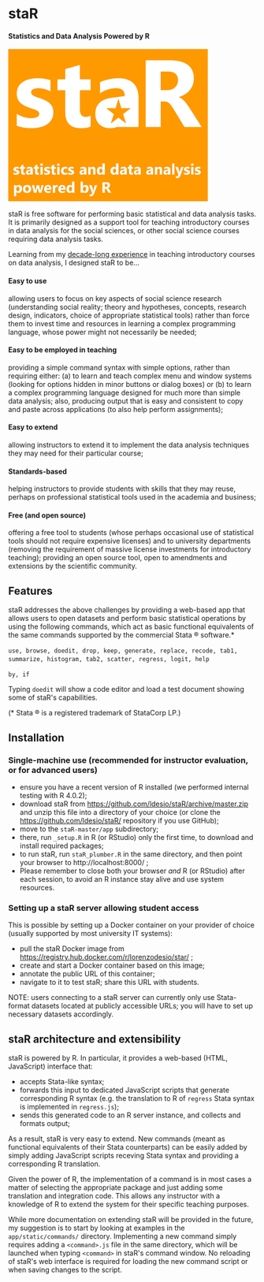 # staR
#### Statistics and Data Analysis Powered by R

![staR - Statistics and Data Analysis powered by R](app/static/logo_splash_small.png)

staR is free software for performing basic statistical and data analysis tasks. It is primarily designed as a support tool for teaching introductory courses in data analysis for the social sciences, or other social science courses requiring data analysis tasks.

Learning from my [decade-long experience](http://docenti.luiss.it/desio/) in teaching introductory courses on data analysis, I designed staR to be...

#### Easy to use
allowing users to focus on key aspects of social science research (understanding social reality; theory and hypotheses, concepts, research design, indicators, choice of appropriate statistical tools) rather than force them to invest time and resources in learning a complex programming language, whose power might not necessarily be needed;
#### Easy to be employed in teaching
providing a simple command syntax with simple options, rather than requiring either: (a) to learn and teach complex menu and window systems (looking for options hidden in minor buttons or dialog boxes) or (b) to learn a complex programming language designed for much more than simple data analysis;
also, producing output that is easy and consistent to copy and paste across applications (to also help perform assignments);
#### Easy to extend
allowing instructors to extend it to implement the data analysis techniques they may need for their particular course;
#### Standards-based
helping instructors to provide students with skills that they may reuse, perhaps on professional statistical tools used in the academia and business;
#### Free (and open source)
offering a free tool to students (whose perhaps occasional use of statistical tools should not require expensive licenses) and to university departments (removing the requirement of massive license investments for introductory teaching);
providing an open source tool, open to amendments and extensions by the scientific community.

## Features
staR addresses the above challenges by providing a web-based app that allows users to open datasets and perform basic statistical operations by using the following commands, which act as basic functional equivalents of the same commands supported by the commercial Stata ® software.*

`use, browse, doedit, drop, keep, generate, replace, recode, tab1, summarize, histogram, tab2, scatter, regress, logit, help`

`by, if`

Typing `doedit` will show a code editor and load a test document showing some of staR's capabilities.

(* Stata ® is a registered trademark of StataCorp LP.)

## Installation

### Single-machine use (recommended for instructor evaluation, or for advanced users)

* ensure you have a recent version of R installed (we performed internal testing with R 4.0.2);
* download staR from https://github.com/ldesio/staR/archive/master.zip and unzip this file into a directory of your choice
(or clone the https://github.com/ldesio/staR/ repository if you use GitHub);
* move to the `staR-master/app` subdirectory;
* there, run `_setup.R` in R (or RStudio) only the first time, to download and install required packages;
* to run staR, run `staR_plumber.R` in the same directory, and then point your browser to http://localhost:8000/ ;
* Please remember to close both your browser *and* R (or RStudio) after each session, to avoid an R instance stay alive and use system resources.

### Setting up a staR server allowing student access

This is possible by setting up a Docker container on your provider of choice (usually supported by most university IT systems):
* pull the staR Docker image from https://registry.hub.docker.com/r/lorenzodesio/star/ ;
* create and start a Docker container based on this image;
* annotate the public URL of this container;
* navigate to it to test staR; share this URL with students.

NOTE: users connecting to a staR server can currently only use Stata-format datasets located at publicly accessible URLs; you will have to set up necessary datasets accordingly.

## staR architecture and extensibility
staR is powered by R. In particular, it provides a web-based (HTML, JavaScript) interface that:

* accepts Stata-like syntax;
* forwards this input to dedicated JavaScript scripts that generate corresponding R syntax (e.g. the translation to R of `regress` Stata syntax is implemented in `regress.js`);
* sends this generated code to an R server instance, and collects and formats output;

As a result, staR is very easy to extend. New commands (meant as functional equivalents of their Stata counterparts) can be easily added by simply adding JavaScript scripts receving Stata syntax and providing a corresponding R translation.

Given the power of R, the implementation of a command is in most cases a matter of selecting the appropriate package and just adding some translation and integration code. This allows any instructor with a knowledge of R to extend the system for their specific teaching purposes.

While more documentation on extending staR will be provided in the future, my suggestion is to start by looking at examples in the `app/static/commands/` directory. Implementing a new command simply requires adding a `<command>.js` file in the same directory, which will be launched when typing `<command>` in staR's command window. No reloading of staR's web interface is required for loading the new command script or when saving changes to the script.
